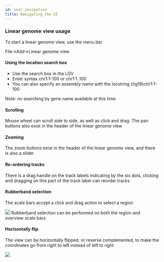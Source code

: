 ```yaml
---
id: user_navigation
title: Navigating the UI
---
```


### Linear genome view usage

To start a linear genome view, use the menu bar

File->Add->Linear genome view

#### Using the location search box

- Use the search box in the LGV
- Enter syntax chr1:1-100 or chr1:1..100
- You can also specify an assembly name with the locstring {hg19}chr1:1-100

Note: no searching by gene name available at this time

#### Scrolling

Mouse wheel can scroll side to side, as well as click and drag. The pan buttons
also exist in the header of the linear genome view

#### Zooming

The zoom buttons exist in the header of the linear genome view, and there is
also a slider

#### Re-ordering tracks

There is a drag handle on the track labels indicating by the six dots, clicking
and dragging on this part of the track label can reorder tracks

#### Rubberband selection

The scale bars accept a click and drag action to select a region

<!--
http://localhost:3000/?config=test_data%2Fconfig.json&session=eJx1klFP4zAQhP8K8nOK4jRNk7wBlQAJQUWjO-kQQltnk1jnOj3btHBV_jvrBIUWiUfvTmY-j3NgGjbIcnaP-7MVWitbfRaFUTgJ5xOeFGGaxzyfJudzHv1hAduAqaVmeRiw0sAezW9Zuobl0zQO2E7i3rL86cBkSZaQLs11qf_f0neltFsF7_dDWFPzjIbufetPd1IjmGvU7QZ_kQVt2qqy6JZvZJyl2Sxg6-0SjT9Hs4SfT1OexTFP4ilPR28sH7Em_IHAYPUZxsnPOjCup0ZNaFGcRbMwiXhAuh0aizSsQFkMGFiLm7U6Qe2eCdaA-Ht0u38Pcv6oVvri6yKXYKUovI5mDcq6oUweUqpodSXrVwOOAEmphZLWvdSo0b6MEY0s8QahRDPSfI0eiNMXPK56oBUqFK41xUDQSDRgRCMFKH_tpt33PHewRkXwzrziML5C7dD46j8NPcD4pDU6Uh9O_IrjPL_sa_hZMdZy85NkcRTHfElKwbZ_i0MXsEoqIizwjUpkbPi7Tv6qjkQgnNzh4ht31zeuKYTqvtX0-lpgv-g-AP24_Mw
-->

![](/jb2/img/rubberband.png)
Rubberband selection can be performed on both the region and overview scale bars

#### Horizontally flip

The view can be horizontally flipped, or reverse complemented, to make the
coordinates go from right to left instead of left to right

![](/jb2/img/horizontally_flip.png)
